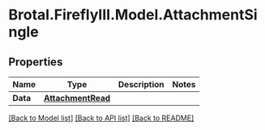 # Brotal.FireflyIII.Model.AttachmentSingle

## Properties

Name | Type | Description | Notes
------------ | ------------- | ------------- | -------------
**Data** | [**AttachmentRead**](AttachmentRead.md) |  | 

[[Back to Model list]](../../README.md#documentation-for-models) [[Back to API list]](../../README.md#documentation-for-api-endpoints) [[Back to README]](../../README.md)

